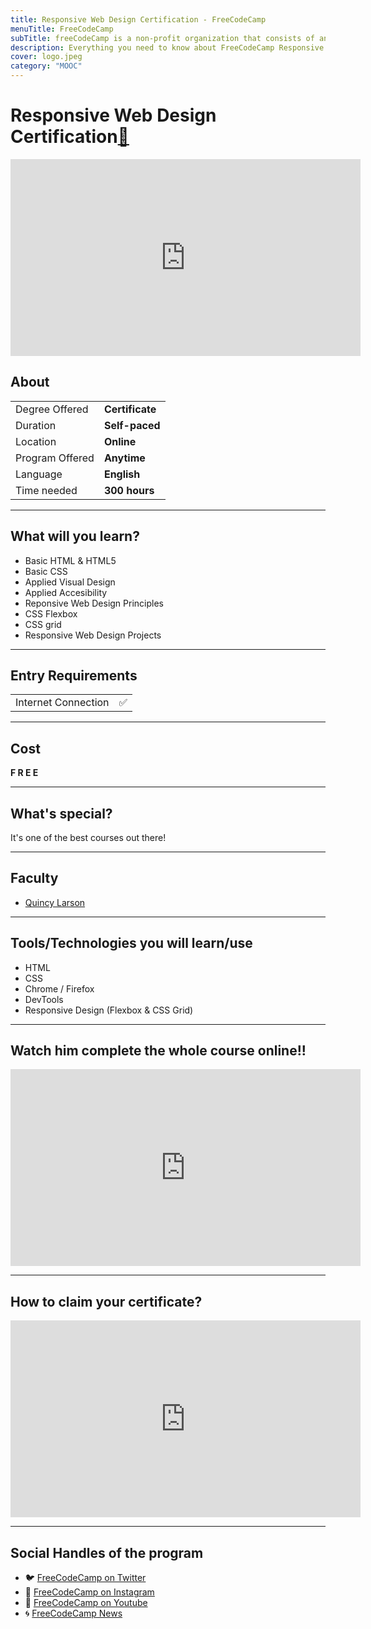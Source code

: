 ```yaml
---
title: Responsive Web Design Certification - FreeCodeCamp
menuTitle: FreeCodeCamp
subTitle: freeCodeCamp is a non-profit organization that consists of an interactive learning web platform
description: Everything you need to know about FreeCodeCamp Responsive Web Design Certification. Level up your UX Designer skills with responsive web design and web development free certification from freecodecamp. 
cover: logo.jpeg
category: "MOOC"
---
```


# Responsive Web Design Certification[🔗](https://www.freecodecamp.org/learn)

<iframe width="560" height="315" src="https://www.youtube.com/embed/LlxrMOVT7gM" frameborder="0" allow="accelerometer; autoplay; clipboard-write; encrypted-media; gyroscope; picture-in-picture" allowfullscreen></iframe>

## About

|   |   |
|---|---|
| Degree Offered |  **Certificate** |
| Duration       | **Self-paced**                      |
| Location       | **Online**          |
| Program Offered| **Anytime**|
|Language| **English**|
|Time needed| **300 hours**|

---

## What will you learn?
* Basic HTML & HTML5
* Basic CSS
* Applied Visual Design
* Applied Accesibility
* Reponsive Web Design Principles
* CSS Flexbox
* CSS grid
* Responsive Web Design Projects

---

## Entry Requirements

|   |   |
|---|---|
| Internet Connection | ✅ |

---

## Cost
**F R E E**

---

## What's special?
It's one of the best courses out there!

---

## Faculty
* [Quincy Larson](https://www.linkedin.com/in/quincylarson/)

---

## Tools/Technologies you will learn/use
* HTML
* CSS
* Chrome / Firefox
* DevTools
* Responsive Design (Flexbox & CSS Grid)

---

## Watch him complete the whole course online!!
<iframe width="560" height="315" src="https://www.youtube.com/embed/OvRz9mkJDEs" frameborder="0" allow="accelerometer; autoplay; clipboard-write; encrypted-media; gyroscope; picture-in-picture" allowfullscreen></iframe>

---

## How to claim your certificate?
<iframe width="560" height="315" src="https://www.youtube.com/embed/qluRGWqehfI" frameborder="0" allow="accelerometer; autoplay; clipboard-write; encrypted-media; gyroscope; picture-in-picture" allowfullscreen></iframe>

---

## Social Handles of the program

* 🐦  [FreeCodeCamp on Twitter](https://twitter.com/freeCodeCamp)  
* 💢  [FreeCodeCamp on Instagram ](https://www.instagram.com/freecodecamp) 
* 🛑  [FreeCodeCamp on Youtube](https://www.youtube.com/channel/UC8butISFwT-Wl7EV0hUK0BQ)
* 🌀  [FreeCodeCamp News](https://www.freecodecamp.org/news/)

